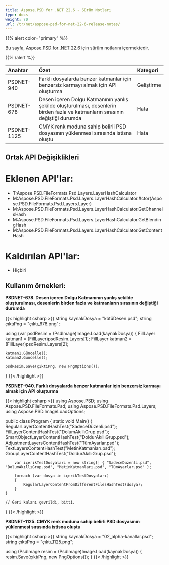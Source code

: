 ```yaml
---
title: Aspose.PSD for .NET 22.6 - Sürüm Notları
type: docs
weight: 70
url: /tr/net/aspose-psd-for-net-22-6-release-notes/
---
```


{{% alert color="primary" %}}

Bu sayfa, [Aspose.PSD for .NET 22.6](https://www.nuget.org/packages/Aspose.PSD/) için sürüm notlarını içermektedir.

{{% /alert %}}

|**Anahtar**|**Özet**|**Kategori**|
| :- | :- | :- |
|PSDNET-940|Farklı dosyalarda benzer katmanlar için benzersiz karmayı almak için API oluşturma|Geliştirme|
|PSDNET-678|Desen içeren Dolgu Katmanının yanlış şekilde oluşturulması, desenlerin birden fazla ve katmanların sırasının değiştiği durumda|Hata|
|PSDNET-1125|CMYK renk moduna sahip belirli PSD dosyasının yüklenmesi sırasında istisna oluştu|Hata|


## **Ortak API Değişiklikleri**
# **Eklenen API'lar:**
- T:Aspose.PSD.FileFormats.Psd.Layers.LayerHashCalculator
- M:Aspose.PSD.FileFormats.Psd.Layers.LayerHashCalculator.#ctor(Aspose.PSD.FileFormats.Psd.Layers.Layer)
- M:Aspose.PSD.FileFormats.Psd.Layers.LayerHashCalculator.GetChannelsHash
- M:Aspose.PSD.FileFormats.Psd.Layers.LayerHashCalculator.GetBlendingHash
- M:Aspose.PSD.FileFormats.Psd.Layers.LayerHashCalculator.GetContentHash


# **Kaldırılan API'lar:**
- Hiçbiri


## **Kullanım örnekleri:**

**PSDNET-678. Desen içeren Dolgu Katmanının yanlış şekilde oluşturulması, desenlerin birden fazla ve katmanların sırasının değiştiği durumda**

{{< highlight csharp >}}
string kaynakDosya = "kötüDesen.psd";
string çıktıPng = "çıktı_678.png";

using (var psdResim = (PsdImage)Image.Load(kaynakDosya))
{
    FillLayer katman1 = (FillLayer)psdResim.Layers[1];
    FillLayer katman2 = (FillLayer)psdResim.Layers[2];

    katman1.Güncelle();
    katman2.Güncelle();

    psdResim.Save(çıktıPng, new PngOptions());
}
{{< /highlight >}}

**PSDNET-940. Farklı dosyalarda benzer katmanlar için benzersiz karmayı almak için API oluşturma**

{{< highlight csharp >}}
using Aspose.PSD;
using Aspose.PSD.FileFormats.Psd;
using Aspose.PSD.FileFormats.Psd.Layers;
using Aspose.PSD.ImageLoadOptions;

public class Program
{
    static void Main()
    {
        RegularLayerContentHashTest("SadeceDüzenli.psd");
        FillLayerContentHashTest("DolumAkıllıGrup.psd");
        SmartObjectLayerContentHashTest("DoldurAkıllıGrup.psd");
        AdjustmentLayersContentHashTest("TümAyarlar.psd");
        TextLayersContentHashTest("MetinKatmanları.psd");
        GroupLayerContentHashTest("DoldurAkıllıGrup.psd");

        var içerikTestDosyaları = new string[] { "SadeceDüzenli.psd", "DolumAkıllıGrup.psd", "MetinKatmanları.psd", "TümAyarlar.psd" };

        foreach (var dosya in içerikTestDosyaları)
        {
            RegularLayerContentFromDifferentFilesHashTest(dosya);
        }
    }

    // Geri kalanı çevrildi, bitti.
}
{{< /highlight >}}

**PSDNET-1125. CMYK renk moduna sahip belirli PSD dosyasının yüklenmesi sırasında istisna oluştu**

{{< highlight csharp >}}
string kaynakDosya = "02_alpha-kanallar.psd";
string çıktıPng = "çıktı_1125.png";

using (PsdImage resim = (PsdImage)Image.Load(kaynakDosya))
{
    resim.Save(çıktıPng, new PngOptions());
}
{{< /highlight >}}